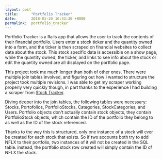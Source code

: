 ```yaml
---
layout: post
title:      "Portfolio Tracker"
date:       2018-05-20 16:43:30 +0000
permalink:  portfolio_tracker
---
```



Portfolio Tracker is a Rails app that allows the user to track the contents of their financial portfolio. Users enter a stock ticker and the quantity owned into a form, and the ticker is then scraped on financial websites to collect data about the stock. This stock specific data is accessible on a show page, while the quantity owned, the ticker, and links to see info about the stock or edit the quantity owned are all displayed on the portfolio page.

This project took me much longer than both of other ones. There were multiple join tables involved, and figuring out how I wanted to structure the project took multiple revisions. I was able to get my scraper working properly very quickly though, in part thanks to the experience I had building a scraper from [Stock Tracker](https://github.com/JamesPFerguson/stock_tracker).

Diving deeper into the join tables, the following tables were necessary: Stocks, Portofolios, PortfolioStocks, Categories, StockCategories, and Users. Portfolio objects don't actually contain stock objects, they contain PortfolioStock objects, which contain the ID of the portfolio they belong to as well as the ID of the stock referenced.

Thanks to the way this is structured, only one instance of a stock will ever be created for each stock that exists. So if two accounts both try to add NFLX to their portfolio, two instances of it will not be created in the SQL table. instead, the portfolio stock row created  will simply contain the ID of NFLX the stock.




